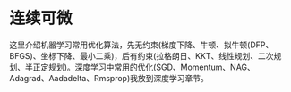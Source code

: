 # 连续可微

这里介绍机器学习常用优化算法，先无约束\(梯度下降、牛顿、拟牛顿\(DFP、BFGS\)、坐标下降、最小二乘\)，后有约束\(拉格朗日、KKT、线性规划、二次规划、半正定规划\)。深度学习中常用的优化\(SGD、Momentum、NAG、Adagrad、Aadadelta、Rmsprop\)我放到深度学习章节。



